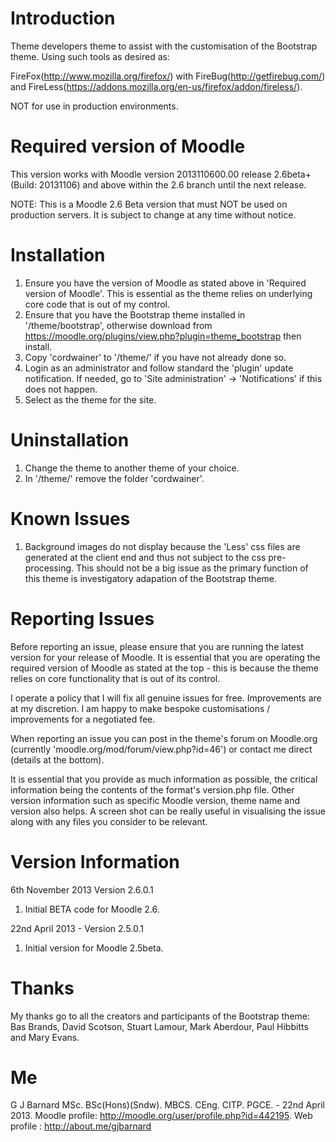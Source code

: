 Introduction
============
Theme developers theme to assist with the customisation of the Bootstrap theme.  Using such tools as
desired as:

FireFox(http://www.mozilla.org/firefox/) with
FireBug(http://getfirebug.com/) and
FireLess(https://addons.mozilla.org/en-us/firefox/addon/fireless/).

NOT for use in production environments.

Required version of Moodle
==========================
This version works with Moodle version 2013110600.00 release 2.6beta+ (Build: 20131106) and above within the 2.6 branch until the
next release.

NOTE: This is a Moodle 2.6 Beta version that must NOT be used on production servers.  It is subject to change at any time without
notice.

Installation
============
 1. Ensure you have the version of Moodle as stated above in 'Required version of Moodle'.  This is essential as the
    theme relies on underlying core code that is out of my control.
 2. Ensure that you have the Bootstrap theme installed in '/theme/bootstrap', otherwise download from
    https://moodle.org/plugins/view.php?plugin=theme_bootstrap then install.
 3. Copy 'cordwainer' to '/theme/' if you have not already done so.
 4. Login as an administrator and follow standard the 'plugin' update notification.  If needed, go to
    'Site administration' -> 'Notifications' if this does not happen.
 5. Select as the theme for the site.

Uninstallation
==============
1. Change the theme to another theme of your choice.
2. In '/theme/' remove the folder 'cordwainer'.

Known Issues
============
1.  Background images do not display because the 'Less' css files are generated at the client end and
    thus not subject to the css pre-processing.  This should not be a big issue as the primary function
    of this theme is investigatory adapation of the Bootstrap theme.

Reporting Issues
================
Before reporting an issue, please ensure that you are running the latest version for your release of Moodle.  It is essential
that you are operating the required version of Moodle as stated at the top - this is because the theme relies on core
functionality that is out of its control.

I operate a policy that I will fix all genuine issues for free.  Improvements are at my discretion.  I am happy to make bespoke
customisations / improvements for a negotiated fee. 

When reporting an issue you can post in the theme's forum on Moodle.org (currently 'moodle.org/mod/forum/view.php?id=46')
or contact me direct (details at the bottom).

It is essential that you provide as much information as possible, the critical information being the contents of the format's 
version.php file.  Other version information such as specific Moodle version, theme name and version also helps.  A screen shot
can be really useful in visualising the issue along with any files you consider to be relevant.

Version Information
===================
6th November 2013 Version 2.6.0.1
  1.  Initial BETA code for Moodle 2.6.

22nd April 2013 - Version 2.5.0.1
  1.  Initial version for Moodle 2.5beta.

Thanks
======
My thanks go to all the creators and participants of the Bootstrap theme:
Bas Brands, David Scotson, Stuart Lamour, Mark Aberdour, Paul Hibbitts and Mary Evans.

Me
==
G J Barnard MSc. BSc(Hons)(Sndw). MBCS. CEng. CITP. PGCE. - 22nd April 2013.
Moodle profile: http://moodle.org/user/profile.php?id=442195.
Web profile   : http://about.me/gjbarnard
